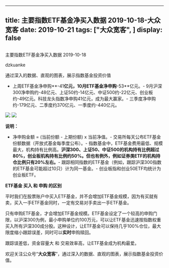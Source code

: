 
---
title:   主要指数ETF基金净买入数据 2019-10-18-大众宽客
date: 2019-10-21
tags: ["大众宽客", ]
display: false
---


## 



主要指数ETF基金净买入数据 2019-10-18




dzkuanke




通过深入的数据、直观的图表，展示指数基金投资价值

- 上周ETF基金净申购**-41**亿元，10月ETF基金净申购**-53**亿元。- 9月沪深300净申购约-48亿元、上证50约-14亿元、中证500约-22亿元、创业板约-49亿元。科技龙头指数净申购41亿元，成为最大赢家。- 三季度净申购约-179亿元、二季度约370亿元、一季度约-440亿元。


<img class="rich_pages" data-ratio="0.9933184855233853" data-s="300,640" src="https://mmbiz.qpic.cn/mmbiz_png/PKw3FQPmhIhQNT1icaP3GOrOqP2llJ6IQm6HHYPB8kRZfDHn5woBsDp1y7feUI0HymNNwH2ju1zlzV9MNJiaibOTg/640?wx_fmt=png" data-type="png" data-w="898" style=""/>

<img class="rich_pages" data-ratio="0.9710467706013363" data-s="300,640" src="https://mmbiz.qpic.cn/mmbiz_png/PKw3FQPmhIhQNT1icaP3GOrOqP2llJ6IQrWVJQzmBftAdfoaWfFibNiaIsibGW81RicCy6pfpJI3TcsWiaD7ctAVrsIA/640?wx_fmt=png" data-type="png" data-w="898" style=""/>

**说明：**
- 净申购金额 = (当前份额 - 上期份额) x 当前净值。- 交易所每天公布ETF基金份额数据（开放式基金每季度公布）。- 指数基金中，ETF基金费用最低、规模最大，机构持有比例高。**沪深300、上证50、中证500的机构持有比例超过80%，创业板机构持有比例约50%。但也有例外，例如证券类ETF的机构持仓比例只有20%左右。**- 跟踪相同指数的ETF基金（例如，跟踪沪深300指数的ETF基金可能超过10只）计为同一基金。- 创业板指和创业50ETF均统计为创业板ETF。






**ETF基金 买入 和 申购 的区别**



平时我们在股票账户中买入ETF基金，并不会增加ETF基金规模，因为有买就有卖，买入一手ETF基金同时，一定有交易对手卖出一手ETF基金。



只有申购ETF基金，才会增加ETF基金规模。ETF基金设定了一个较高的申购门限，以沪深300为例，最小申购单位约100万元，可以让ETF基金迅速按指数权重买入所有沪深300成分股。这种设计，让ETF基金可以保持几乎100%仓位，最大限度缩小跟踪误差，同时可以**实时**申购赎回。



跟踪误差低，资金容量大&nbsp;和 交易效率高，让ETF基金成为机构最爱。





欢迎关注公众号“**大众宽客**”，通过深入的数据、直观的图表，展示指数基金投资价值。








